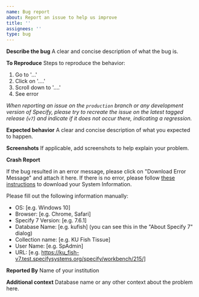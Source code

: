 ```yaml
---
name: Bug report
about: Report an issue to help us improve
title: ''
assignees: ''
type: bug
---
```


**Describe the bug**
A clear and concise description of what the bug is.

**To Reproduce**
Steps to reproduce the behavior:

1. Go to '...'
2. Click on '....'
3. Scroll down to '....'
4. See error

*When reporting an issue on the `production` branch or any development version of Specify, please try to recreate the issue on the latest tagged release (`v7`) and indicate if it does not occur there, indicating a regression.*

**Expected behavior**
A clear and concise description of what you expected to happen.

**Screenshots**
If applicable, add screenshots to help explain your problem.

**Crash Report**

If the bug resulted in an error message, please click on "Download Error Message" and attach it here. If there is no error, please follow [these instructions](https://discourse.specifysoftware.org/t/download-specify-7-system-information/1614) to download your System Information.

Please fill out the following information manually:
- OS: [e.g. Windows 10]
- Browser: [e.g. Chrome, Safari]
- Specify 7 Version: [e.g. 7.6.1]
- Database Name: [e.g. kufish] (you can see this in the "About Specify 7" dialog)
- Collection name: [e.g. KU Fish Tissue]
- User Name: [e.g. SpAdmin]
- URL: [e.g. https://ku_fish-v7.test.specifysystems.org/specify/workbench/215/]

**Reported By**
Name of your institution

**Additional context**
Database name or any other context about the problem here.
